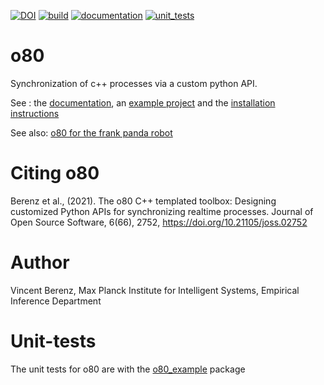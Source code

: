 [![DOI](https://joss.theoj.org/papers/10.21105/joss.02752/status.svg)](https://doi.org/10.21105/joss.02752)
[![build](https://raw.githubusercontent.com/MPI-IS-BambooAgent/sw_badges/master/badges/plans/o80/build.svg?sanitize=true)](url)
[![documentation](https://raw.githubusercontent.com/MPI-IS-BambooAgent/sw_badges/master/badges/plans/o80/doc.svg?sanitize=true)](url)
[![unit_tests](https://raw.githubusercontent.com/MPI-IS-BambooAgent/sw_badges/master/badges/plans/o80/unit%20tests.svg?sanitize=true)](url)


# o80
Synchronization of c++ processes via a custom python API.

See : the [documentation](http://people.tuebingen.mpg.de/mpi-is-software/o80/docs/o80/index.html), an [example project](https://github.com/intelligent-soft-robots/o80_example) and the [installation instructions](http://people.tuebingen.mpg.de/mpi-is-software/o80/docs/o80/doc/02.installation.html)

See also: [o80 for the frank panda robot](https://github.com/Data-Science-in-Mechanical-Engineering/franka_o80)

# Citing o80

Berenz et al., (2021). The o80 C++ templated toolbox: Designing customized Python APIs for synchronizing realtime processes. Journal of Open Source Software, 6(66), 2752, https://doi.org/10.21105/joss.02752

# Author
Vincent Berenz, Max Planck Institute for Intelligent Systems, Empirical Inference Department

# Unit-tests
The unit tests for o80 are with the [o80_example](https://github.com/intelligent-soft-robots/o80_example) package
